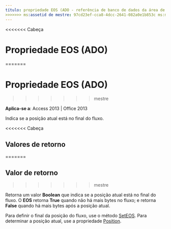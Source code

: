 ```yaml
---
título: propriedade EOS (ADO - referência de banco de dados da área de trabalho do Access)) <<<<<<< TOCTitle cabeça: propriedade EOS (ADO) === TOCTitle: propriedade EOS (ADO)
>>>>>>> ms:assetid de mestre: 97cd23ef-cca8-4dcc-2641-082a0e1b853c ms:mtpsurl: https://msdn.microsoft.com/library/JJ249676(v=office.15) ms:contentKeyID: ms.date 48546474: 18/09/2015 mtps_version: v=office.15
---
```


<<<<<<< Cabeça
# <a name="eos-property-ado"></a>Propriedade EOS (ADO)
=======
# <a name="eos-property-ado"></a>Propriedade EOS (ADO)
>>>>>>> mestre


**Aplica-se a**: Access 2013 | Office 2013

Indica se a posição atual está no final do fluxo.

<<<<<<< Cabeça
## <a name="return-values"></a>Valores de retorno
=======
## <a name="return-values"></a>Valor de retorno
>>>>>>> mestre

Retorna um valor **Boolean** que indica se a posição atual está no final do fluxo. O **EOS** retorna **True** quando não há mais bytes no fluxo; e retorna **False** quando há mais bytes após a posição atual.

Para definir o final da posição do fluxo, use o método [SetEOS](seteos-method-ado.md). Para determinar a posição atual, use a propriedade [Position](position-property-ado.md).

